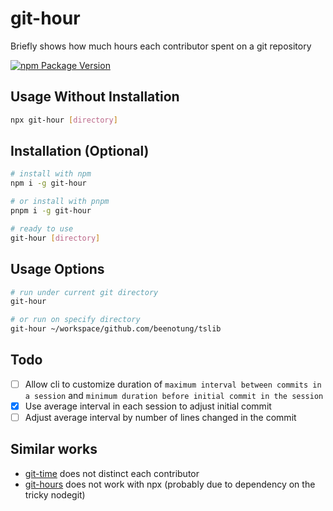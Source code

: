 # git-hour

Briefly shows how much hours each contributor spent on a git repository

[![npm Package Version](https://img.shields.io/npm/v/git-hour.svg?maxAge=2592000)](https://www.npmjs.com/package/git-hour)

## Usage Without Installation
```bash
npx git-hour [directory]
```

## Installation (Optional)
```bash
# install with npm
npm i -g git-hour

# or install with pnpm
pnpm i -g git-hour

# ready to use
git-hour [directory]
```

## Usage Options
```bash
# run under current git directory
git-hour

# or run on specify directory
git-hour ~/workspace/github.com/beenotung/tslib
```

## Todo
- [ ] Allow cli to customize duration of `maximum interval between commits in a session` and `minimum duration before initial commit in the session`
- [x] Use average interval in each session to adjust initial commit
- [ ] Adjust average interval by number of lines changed in the commit

## Similar works
- [git-time](https://github.com/vmf91/git-time) does not distinct each contributor
- [git-hours](https://github.com/kimmobrunfeldt/git-hours) does not work with npx (probably due to dependency on the tricky nodegit)

